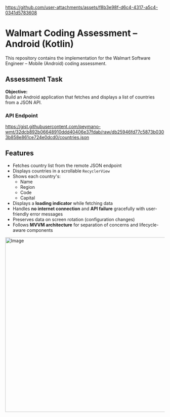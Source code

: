 

https://github.com/user-attachments/assets/f8b3e98f-d6c4-4317-a5c4-0341d5783608

# Walmart Coding Assessment – Android (Kotlin)

This repository contains the implementation for the Walmart Software Engineer – Mobile (Android) coding assessment.

## Assessment Task

**Objective:**  
Build an Android application that fetches and displays a list of countries from a JSON API.

###  API Endpoint

https://gist.githubusercontent.com/peymano-wmt/32dcb892b06648910ddd40406e37fdab/raw/db25946fd77c5873b0303b858e861ce724e0dcd0/countries.json
## Features

- Fetches country list from the remote JSON endpoint
- Displays countries in a scrollable `RecyclerView`
- Shows each country's:
  - Name
  - Region
  - Code
  - Capital
- Displays a **loading indicator** while fetching data
- Handles **no internet connection** and **API failure** gracefully with user-friendly error messages
- Preserves data on screen rotation (configuration changes)
- Follows **MVVM architecture** for separation of concerns and lifecycle-aware components
<img width="551" alt="Image" src="https://github.com/user-attachments/assets/9db40aa9-152b-4a16-8f57-ee6d136bd72a" />
